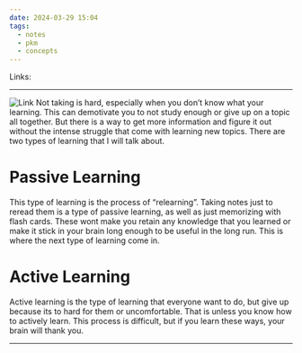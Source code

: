 ```yaml
---
date: 2024-03-29 15:04
tags:
  - notes
  - pkm
  - concepts
---
```

Links: 

---
![Link](https://youtu.be/4RkWiNO3iq8?si=VEKtQCXSo0C0JWs1)
Not taking is hard, especially when you don’t know what your learning. This can demotivate you to not study enough or give up on a topic all together. But there is a way to get more information and figure it out without the intense struggle that come with learning new topics. There are two types of learning that I will talk about.
# Passive Learning
This type of learning is the process of “relearning”. Taking notes just to reread them is a type of passive learning, as well as just memorizing with flash cards. These wont make you retain any knowledge that you learned or make it stick in your brain long enough to be useful in the long run. This is where the next type of learning come in.
# Active Learning
Active learning is the type of learning that everyone want to do, but give up because its to hard for them or uncomfortable. That is unless you know how to actively learn. This process is difficult, but if you learn these ways, your brain will thank you. 

---
